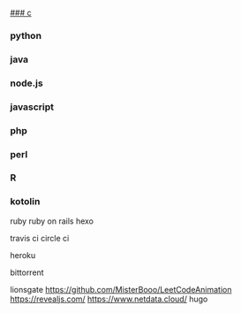 [### c](http://google.com)
### python
### java
### node.js
### javascript
### php
### perl
### R
### kotolin
ruby 
ruby on rails
hexo

travis ci
circle ci

heroku

bittorrent


lionsgate
https://github.com/MisterBooo/LeetCodeAnimation
https://revealjs.com/
https://www.netdata.cloud/
hugo
